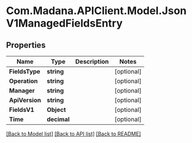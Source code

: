 
# Com.Madana.APIClient.Model.JsonV1ManagedFieldsEntry

## Properties

Name | Type | Description | Notes
------------ | ------------- | ------------- | -------------
**FieldsType** | **string** |  | [optional] 
**Operation** | **string** |  | [optional] 
**Manager** | **string** |  | [optional] 
**ApiVersion** | **string** |  | [optional] 
**FieldsV1** | **Object** |  | [optional] 
**Time** | **decimal** |  | [optional] 

[[Back to Model list]](../README.md#documentation-for-models)
[[Back to API list]](../README.md#documentation-for-api-endpoints)
[[Back to README]](../README.md)

